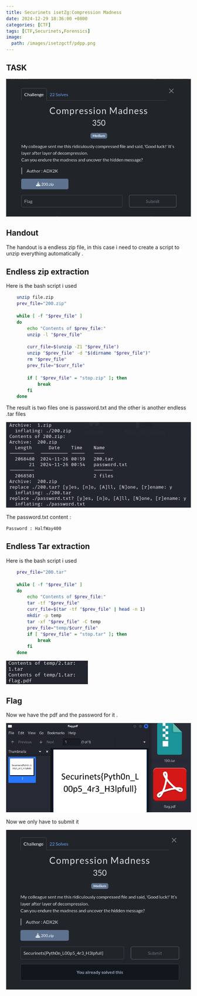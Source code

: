 ```yaml
---
title: Securinets isetZg:Compression Madness 
date: 2024-12-29 18:36:00 +0800
categories: [CTF]
tags: [CTF,Securinets,Forensics]
image:
  path: /images/isetzgctf/pdpp.png
---
```

## TASK 

  <img src="/images/isetzgctf/compression.png" alt="Securinets" style="width: auto; height: auto; margin-right: 10%;" />

## Handout 

The handout is a endless zip file, in this case i need to create a script to unzip everything automatically .

## Endless zip extraction

Here is the bash script i used

```bash
    unzip file.zip
    prev_file="200.zip"

    while [ -f "$prev_file" ]
    do
        echo "Contents of $prev_file:"
        unzip -l "$prev_file"

        curr_file=$(unzip -Z1 "$prev_file")
        unzip "$prev_file" -d "$(dirname "$prev_file")"
        rm "$prev_file"
        prev_file="$curr_file"

        if [ "$prev_file" = "stop.zip" ]; then
            break
        fi
    done
```
The result is two files one is password.txt and the other is another endless .tar files

  <img src="/images/isetzgctf/zipsh.png" alt="Securinets" style="width: auto; height: auto; margin-right: 10%;" />

The password.txt content :
```
Password : HalfWay400                                                                                                                                                                                                                                    
```
## Endless Tar extraction 

Here is the bash script i used

```bash
    prev_file="200.tar"

    while [ -f "$prev_file" ]
    do
        echo "Contents of $prev_file:"
        tar -tf "$prev_file" 
        curr_file=$(tar -tf "$prev_file" | head -n 1)
        mkdir -p temp
        tar -xf "$prev_file" -C temp
        prev_file="temp/$curr_file"
        if [ "$prev_file" = "stop.tar" ]; then
            break
        fi
    done
```
  <img src="/images/isetzgctf/tarsh.png" alt="Securinets" style="width: auto; height: auto; margin-right: 10%;" />

## Flag

Now we have the pdf and the password for it . 

  <img src="/images/isetzgctf/flagzip.png" alt="Securinets" style="width: auto; height: auto; margin-right: 10%;" />

Now we only have to submit it 

  <img src="/images/isetzgctf/submit.png" alt="Securinets" style="width: auto; height: auto; margin-right: 10%;" />

